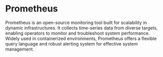 # Prometheus

Prometheus is an open-source monitoring tool built for scalability in dynamic infrastructures. It collects time-series data from diverse targets, enabling operators to monitor and troubleshoot system performance. Widely used in containerized environments, Prometheus offers a flexible query language and robust alerting system for effective system management.

